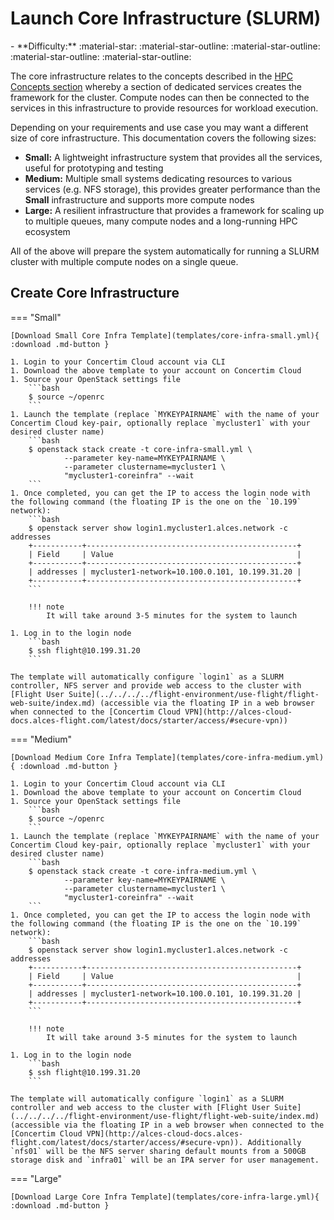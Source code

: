 # Launch Core Infrastructure (SLURM)

<div class="grid cards" markdown>
- **Difficulty:** :material-star: :material-star-outline: :material-star-outline: :material-star-outline: :material-star-outline:
</div>

The core infrastructure relates to the concepts described in the [HPC Concepts section](../../../../hpc-concepts/infrastructure.md) whereby a section of dedicated services creates the framework for the cluster. Compute nodes can then be connected to the services in this infrastructure to provide resources for workload execution.

Depending on your requirements and use case you may want a different size of core infrastructure. This documentation covers the following sizes:

- **Small:** A lightweight infrastructure system that provides all the services, useful for prototyping and testing
- **Medium:** Multiple small systems dedicating resources to various services (e.g. NFS storage), this provides greater performance than the **Small** infrastructure and supports more compute nodes
- **Large:** A resilient infrastructure that provides a framework for scaling up to multiple queues, many compute nodes and a long-running HPC ecosystem

All of the above will prepare the system automatically for running a SLURM cluster with multiple compute nodes on a single queue. 

## Create Core Infrastructure 

=== "Small"

    [Download Small Core Infra Template](templates/core-infra-small.yml){ :download .md-button }

    1. Login to your Concertim Cloud account via CLI 
    1. Download the above template to your account on Concertim Cloud 
    1. Source your OpenStack settings file
        ```bash
        $ source ~/openrc
        ```
    1. Launch the template (replace `MYKEYPAIRNAME` with the name of your Concertim Cloud key-pair, optionally replace `mycluster1` with your desired cluster name) 
        ```bash
        $ openstack stack create -t core-infra-small.yml \
                --parameter key-name=MYKEYPAIRNAME \
                --parameter clustername=mycluster1 \
                "mycluster1-coreinfra" --wait
        ```
    1. Once completed, you can get the IP to access the login node with the following command (the floating IP is the one on the `10.199` network):
        ```bash
        $ openstack server show login1.mycluster1.alces.network -c addresses
        +-----------+-----------------------------------------------+
        | Field     | Value                                         |
        +-----------+-----------------------------------------------+
        | addresses | mycluster1-network=10.100.0.101, 10.199.31.20 |
        +-----------+-----------------------------------------------+
        ```
        
        !!! note
            It will take around 3-5 minutes for the system to launch

    1. Log in to the login node
        ```bash
        $ ssh flight@10.199.31.20
        ```

    The template will automatically configure `login1` as a SLURM controller, NFS server and provide web access to the cluster with [Flight User Suite](../../../../flight-environment/use-flight/flight-web-suite/index.md) (accessible via the floating IP in a web browser when connected to the [Concertim Cloud VPN](http://alces-cloud-docs.alces-flight.com/latest/docs/starter/access/#secure-vpn))

=== "Medium"

    [Download Medium Core Infra Template](templates/core-infra-medium.yml){ :download .md-button }

    1. Login to your Concertim Cloud account via CLI 
    1. Download the above template to your account on Concertim Cloud 
    1. Source your OpenStack settings file
        ```bash
        $ source ~/openrc
        ```
    1. Launch the template (replace `MYKEYPAIRNAME` with the name of your Concertim Cloud key-pair, optionally replace `mycluster1` with your desired cluster name) 
        ```bash
        $ openstack stack create -t core-infra-medium.yml \
                --parameter key-name=MYKEYPAIRNAME \
                --parameter clustername=mycluster1 \
                "mycluster1-coreinfra" --wait
        ```
    1. Once completed, you can get the IP to access the login node with the following command (the floating IP is the one on the `10.199` network):
        ```bash
        $ openstack server show login1.mycluster1.alces.network -c addresses
        +-----------+-----------------------------------------------+
        | Field     | Value                                         |
        +-----------+-----------------------------------------------+
        | addresses | mycluster1-network=10.100.0.101, 10.199.31.20 |
        +-----------+-----------------------------------------------+
        ```
        
        !!! note
            It will take around 3-5 minutes for the system to launch

    1. Log in to the login node
        ```bash
        $ ssh flight@10.199.31.20
        ```

    The template will automatically configure `login1` as a SLURM controller and web access to the cluster with [Flight User Suite](../../../../flight-environment/use-flight/flight-web-suite/index.md) (accessible via the floating IP in a web browser when connected to the [Concertim Cloud VPN](http://alces-cloud-docs.alces-flight.com/latest/docs/starter/access/#secure-vpn)). Additionally `nfs01` will be the NFS server sharing default mounts from a 500GB storage disk and `infra01` will be an IPA server for user management. 

=== "Large" 

    [Download Large Core Infra Template](templates/core-infra-large.yml){ :download .md-button }

